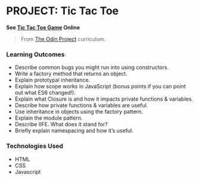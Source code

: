 # PROJECT: Tic Tac Toe

**See [Tic Tac Toe Game](https://abkhale17.github.io/Tic-Tac-Toe_JS_odin/) Online**

> From [The Odin Project](https://www.theodinproject.com/courses/javascript/lessons/tic-tac-toe-javascript) curriculum.

### Learning Outcomes
- Describe common bugs you might run into using constructors.
- Write a factory method that returns an object.
- Explain prototypal inheritance.
- Explain how scope works in JavaScript (bonus points if you can point out what ES6 changed!).
- Explain what Closure is and how it impacts private functions & variables.
- Describe how private functions & variables are useful.
- Use inheritance in objects using the factory pattern.
- Explain the module pattern.
- Describe IIFE. What does it stand for?
- Briefly explain namespacing and how it’s useful.

### Technologies Used
- HTML
- CSS
- Javascript